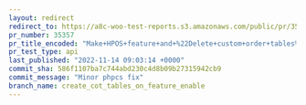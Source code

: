 ```yaml
---
layout: redirect
redirect_to: https://a8c-woo-test-reports.s3.amazonaws.com/public/pr/35357/api/index.html
pr_number: 35357
pr_title_encoded: "Make+HPOS+feature+and+%22Delete+custom+order+tables%22+tool+work+nicely+together"
pr_test_type: api
last_published: "2022-11-14 09:03:14 +0000"
commit_sha: 586f1107ba7c744abd230c4d8b09b27315942cb9
commit_message: "Minor phpcs fix"
branch_name: create_cot_tables_on_feature_enable
---
```


